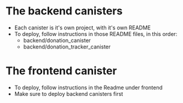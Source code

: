 # 


# The backend canisters

- Each canister is it's own project, with it's own README
- To deploy, follow instructions in those README files, in this order:
  - backend/donation_canister
  - backend/donation_tracker_canister

# The frontend canister
- To deploy, follow instructions in the Readme under frontend
- Make sure to deploy backend canisters first
